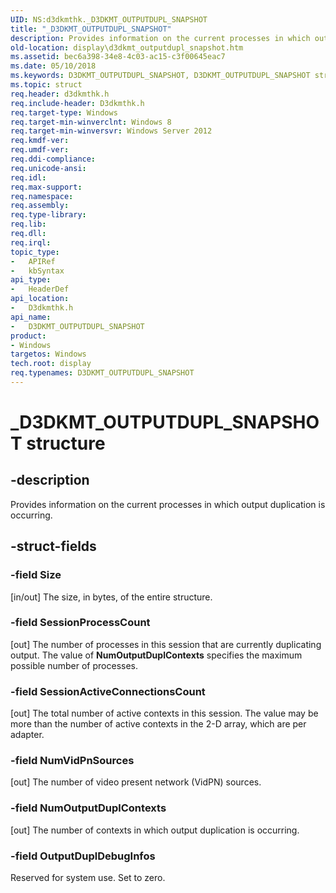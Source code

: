 ```yaml
---
UID: NS:d3dkmthk._D3DKMT_OUTPUTDUPL_SNAPSHOT
title: "_D3DKMT_OUTPUTDUPL_SNAPSHOT"
description: Provides information on the current processes in which output duplication is occurring.
old-location: display\d3dkmt_outputdupl_snapshot.htm
ms.assetid: bec6a398-34e8-4c03-ac15-c3f00645eac7
ms.date: 05/10/2018
ms.keywords: D3DKMT_OUTPUTDUPL_SNAPSHOT, D3DKMT_OUTPUTDUPL_SNAPSHOT structure [Display Devices], _D3DKMT_OUTPUTDUPL_SNAPSHOT, d3dkmthk/D3DKMT_OUTPUTDUPL_SNAPSHOT, display.d3dkmt_outputdupl_snapshot
ms.topic: struct
req.header: d3dkmthk.h
req.include-header: D3dkmthk.h
req.target-type: Windows
req.target-min-winverclnt: Windows 8
req.target-min-winversvr: Windows Server 2012
req.kmdf-ver: 
req.umdf-ver: 
req.ddi-compliance: 
req.unicode-ansi: 
req.idl: 
req.max-support: 
req.namespace: 
req.assembly: 
req.type-library: 
req.lib: 
req.dll: 
req.irql: 
topic_type:
-	APIRef
-	kbSyntax
api_type:
-	HeaderDef
api_location:
-	D3dkmthk.h
api_name:
-	D3DKMT_OUTPUTDUPL_SNAPSHOT
product:
- Windows
targetos: Windows
tech.root: display
req.typenames: D3DKMT_OUTPUTDUPL_SNAPSHOT
---
```


# _D3DKMT_OUTPUTDUPL_SNAPSHOT structure


## -description


Provides information on the current processes in which output duplication is occurring.


## -struct-fields




### -field Size

[in/out] The size, in bytes, of the entire structure.


### -field SessionProcessCount

[out] The number of processes in this session that are currently duplicating output. The value of <b>NumOutputDuplContexts</b> specifies the maximum possible number of processes.


### -field SessionActiveConnectionsCount

[out] The total number of active contexts in this session. The value may be more than the number of active contexts in the 2-D array, which are per adapter.


### -field NumVidPnSources

[out] The number of video present network (VidPN) sources.


### -field NumOutputDuplContexts

[out] The number of contexts in which output duplication is occurring.


### -field OutputDuplDebugInfos

Reserved for system use. Set to zero.

